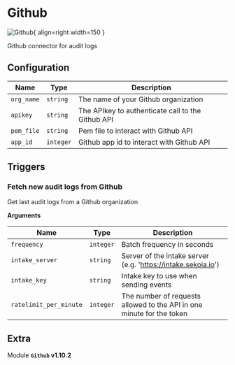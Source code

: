 # Github

![Github](/assets/playbooks/library/github.png){ align=right width=150 }

Github connector for audit logs

## Configuration

| Name      |  Type   |  Description  |
| --------- | ------- | --------------------------- |
| `org_name` | `string` | The name of your Github organization |
| `apikey` | `string` | The APIkey to authenticate call to the Github API |
| `pem_file` | `string` | Pem file to interact with Github API |
| `app_id` | `integer` | Github app id to interact with Github API |

## Triggers

### Fetch new audit logs from Github

Get last audit logs from a Github organization

**Arguments**

| Name      |  Type   |  Description  |
| --------- | ------- | --------------------------- |
| `frequency` | `integer` | Batch frequency in seconds |
| `intake_server` | `string` | Server of the intake server (e.g. 'https://intake.sekoia.io') |
| `intake_key` | `string` | Intake key to use when sending events |
| `ratelimit_per_minute` | `integer` | The number of requests allowed to the API in one minute for the token |


## Extra

Module **`Github` v1.10.2**